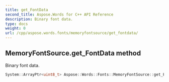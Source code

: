 ```yaml
---
title: get_FontData
second_title: Aspose.Words for C++ API Reference
description: Binary font data. 
type: docs
weight: 0
url: /cpp/aspose.words.fonts/memoryfontsource/get_fontdata/
---
```

## MemoryFontSource.get_FontData method


Binary font data.

```cpp
System::ArrayPtr<uint8_t> Aspose::Words::Fonts::MemoryFontSource::get_FontData() const
```

